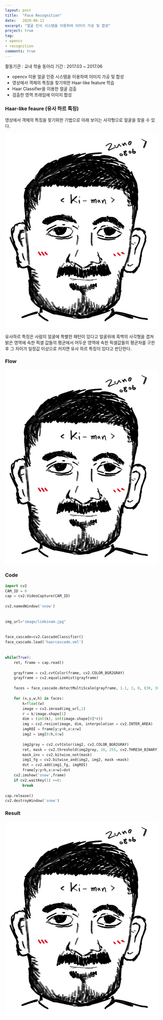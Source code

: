 ```yaml
---
layout: post
title:  "Face Recognition"
date:   2020-06-12
excerpt: "얼굴 인식 시스템을 이용하여 이미지 가공 및 합성"
project: true
tag:
- opencv
- recognition
comments: true
---
```


활동기관 : 교내 학술 동아리
기간 : 2017.03 ~ 2017.06

* opencv 이용 얼굴 인증 시스템을 이용하여 이미지 가공 및 합성 
* 영상에서 객체의 특징을 찾기위한 Haar-like feature 학습 
* Haar Classifier을 이용한 얼굴 검출 
* 검출한 영역 프레임에 이미지 합성

### Haar-like feaure (유사 하르 특징)

영상에서 객체의 특징을 찾기위한 기법으로 아래 보이는 사각형으로 얼굴을 찾을 수 있다.

<img src="../assets/img/kinam.jpg">


유사하르 특징은 사람의 얼굴에 특별한 패턴이 있다고 얼굴위에 흑백의 사각형을 겹쳐 밝은 영역에 속한 픽셀 값들의 평균에서 어두운 영역에 속한 픽셀값들의 평균차를 구한 후 그 차이가 일정값 이상으로 커지면 유사 하르 특징이 있다고 판단한다.

### Flow

<img src="../assets/img/kinam.jpg">

### Code

```python
import cv2
CAM_ID = 0
cap = cv2.VideoCapture(CAM_ID)

cv2.namedWindow('snow')


img_url="image/limkinam.jpg"


face_cascade=cv2.CascadeClassifier()
face_cascade.load('haarcascade.xml')


while(True):
    ret, frame = cap.read()
 
    grayframe = cv2.cvtColor(frame, cv2.COLOR_BGR2GRAY)
    grayframe = cv2.equalizeHist(grayframe)

    faces = face_cascade.detectMultiScale(grayframe, 1.1, 3, 0, (30, 30))

    for (x,y,w,h) in faces:
        k=float(w)
        image = cv2.imread(img_url,1)
        r = k/image.shape[1]
        dim = (int(k), int(image.shape[0]*r))
        img = cv2.resize(image, dim, interpolation = cv2.INTER_AREA)
        imgROI = frame[y:y+h,x:x+w]
        img2 = img[0:h,0:w]

        img2gray = cv2.cvtColor(img2, cv2.COLOR_BGR2GRAY)
        ret, mask = cv2.threshold(img2gray, 10, 255, cv2.THRESH_BINARY)
        mask_inv = cv2.bitwise_not(mask)
        img1_fg = cv2.bitwise_and(img2, img2, mask =mask)
        dst = cv2.add(img1_fg, imgROI)
        frame[y:y+h,x:x+w]=dst
    cv2.imshow('snow',frame)
    if cv2.waitKey(1) >=0:
        break

cap.release()
cv2.destroyWindow('snow')
```


### Result

<img src="../assets/img/kinam.jpg">



    
    
 
